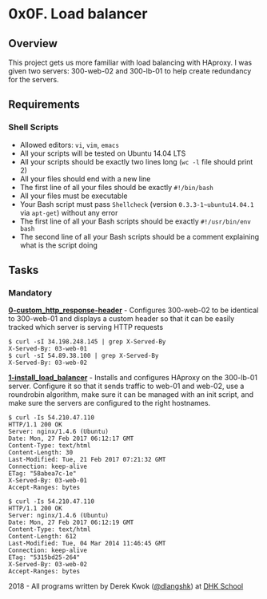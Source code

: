 # 0x0F. Load balancer

## Overview
This project gets us more familiar with load balancing with HAproxy. I was given two servers: 300-web-02 and 300-lb-01 to help create redundancy for the servers.

## Requirements
### Shell Scripts
* Allowed editors: `vi`, `vim`, `emacs`
* All your scripts will be tested on Ubuntu 14.04 LTS
* All your scripts should be exactly two lines long (`wc -l` file should print 2)
* All your files should end with a new line
* The first line of all your files should be exactly `#!/bin/bash`
* All your files must be executable
* Your Bash script must pass `Shellcheck` (version `0.3.3-1~ubuntu14.04.1` via `apt-get`) without any error
* The first line of all your Bash scripts should be exactly `#!/usr/bin/env bash`
* The second line of all your Bash scripts should be a comment explaining what is the script doing

## Tasks
### Mandatory
**[0-custom_http_response-header](0-custom_http_response-header)** - Configures 300-web-02 to be identical to 300-web-01 and displays a custom header so that it can be easily tracked which server is serving HTTP requests
```
$ curl -sI 34.198.248.145 | grep X-Served-By
X-Served-By: 03-web-01
$ curl -sI 54.89.38.100 | grep X-Served-By
X-Served-By: 03-web-02
```

**[1-install_load_balancer](1-install_load_balancer)** - Installs and configures HAproxy on the 300-lb-01 server. Configure it so that it sends traffic to web-01 and web-02, use a roundrobin algorithm, make sure it can be managed with an init script, and make sure the servers are configured to the right hostnames.
```
$ curl -Is 54.210.47.110
HTTP/1.1 200 OK
Server: nginx/1.4.6 (Ubuntu)
Date: Mon, 27 Feb 2017 06:12:17 GMT
Content-Type: text/html
Content-Length: 30
Last-Modified: Tue, 21 Feb 2017 07:21:32 GMT
Connection: keep-alive
ETag: "58abea7c-1e"
X-Served-By: 03-web-01
Accept-Ranges: bytes

$ curl -Is 54.210.47.110
HTTP/1.1 200 OK
Server: nginx/1.4.6 (Ubuntu)
Date: Mon, 27 Feb 2017 06:12:19 GMT
Content-Type: text/html
Content-Length: 612
Last-Modified: Tue, 04 Mar 2014 11:46:45 GMT
Connection: keep-alive
ETag: "5315bd25-264"
X-Served-By: 03-web-02
Accept-Ranges: bytes
```

2018 - All programs written by Derek Kwok ([@dlangshk](https://twitter.com/dlangshk)) at [DHK School](https://www.dhkschool.com/)
